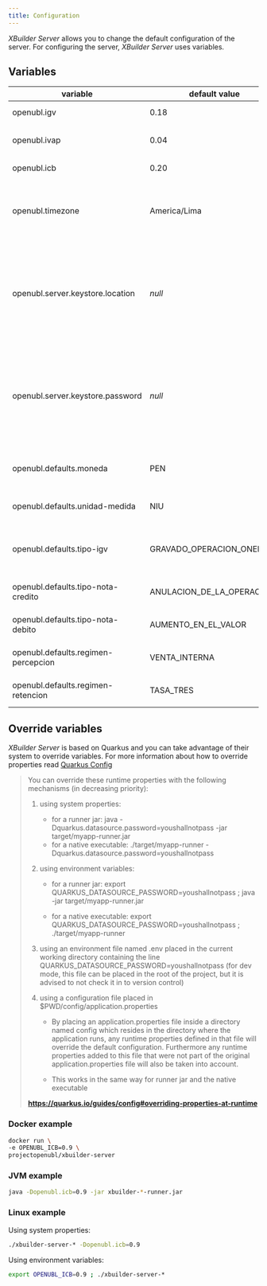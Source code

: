 ```yaml
---
title: Configuration
---
```


_XBuilder Server_ allows you to change the default configuration of the server. For configuring the server, _XBuilder Server_ uses variables.

## Variables

| variable                            | default value             | description                                                                                            |
| ----------------------------------- | ------------------------- | ------------------------------------------------------------------------------------------------------ |
| openubl.igv                         | 0.18                      | Value of the IGV tax                                                                                   |
| openubl.ivap                        | 0.04                      | Value of the IVAP tax                                                                                  |
| openubl.icb                         | 0.20                      | Value of the ICB tax                                                                                   |
| openubl.timezone                    | America/Lima              | Time zone in which automatic dates will be generated                                                   |
| openubl.server.keystore.location    | _null_                    | (Optional) The location of the certificate you want to use if you'd like to sign all your certificates |
| openubl.server.keystore.password    | _null_                    | (Optional) The password of the certificate you want to use if you'd like to sign all your certificates |
| openubl.defaults.moneda             | PEN                       | Default currency you want to use                                                                       |
| openubl.defaults.unidad-medida      | NIU                       | Default Unit of Measure                                                                                |
| openubl.defaults.tipo-igv           | GRAVADO_OPERACION_ONEROSA | Default type of _IGV_ taxes you want to apply                                                          |
| openubl.defaults.tipo-nota-credito  | ANULACION_DE_LA_OPERACION | Default type of _CreditNote_                                                                           |
| openubl.defaults.tipo-nota-debito   | AUMENTO_EN_EL_VALOR       | Default type of _DebitNote_                                                                            |
| openubl.defaults.regimen-percepcion | VENTA_INTERNA             | Default type of _Perception_                                                                           |
| openubl.defaults.regimen-retencion  | TASA_TRES                 | Default type of _Retention_                                                                            |

## Override variables

_XBuilder Server_ is based on Quarkus and you can take advantage of their system to override variables. For more information about how to override properties read [Quarkus Config](https://quarkus.io/guides/config#overriding-properties-at-runtime)

> You can override these runtime properties with the following mechanisms (in decreasing priority):
>
> 1. using system properties:
>
>    - for a runner jar: java -Dquarkus.datasource.password=youshallnotpass -jar target/myapp-runner.jar
>    - for a native executable: ./target/myapp-runner -Dquarkus.datasource.password=youshallnotpass
>
> 1. using environment variables:
>
>    - for a runner jar: export QUARKUS_DATASOURCE_PASSWORD=youshallnotpass ; java -jar target/myapp-runner.jar
>
>    - for a native executable: export QUARKUS_DATASOURCE_PASSWORD=youshallnotpass ; ./target/myapp-runner
>
> 1. using an environment file named .env placed in the current working directory containing the line QUARKUS_DATASOURCE_PASSWORD=youshallnotpass (for dev mode, this file can be placed in the root of the project, but it is advised to not check it in to version control)
>
> 1. using a configuration file placed in \$PWD/config/application.properties
>
>    - By placing an application.properties file inside a directory named config which resides in the directory where the application runs, any runtime properties defined in that file will override the default configuration. Furthermore any runtime properties added to this file that were not part of the original application.properties file will also be taken into account.
>
>    - This works in the same way for runner jar and the native executable
>
> **https://quarkus.io/guides/config#overriding-properties-at-runtime**

### Docker example

```bash
docker run \
-e OPENUBL_ICB=0.9 \
projectopenubl/xbuilder-server
```

### JVM example

```bash
java -Dopenubl.icb=0.9 -jar xbuilder-*-runner.jar
```

### Linux example

Using system properties:

```bash
./xbuilder-server-* -Dopenubl.icb=0.9
```

Using environment variables:

```bash
export OPENUBL_ICB=0.9 ; ./xbuilder-server-*
```
